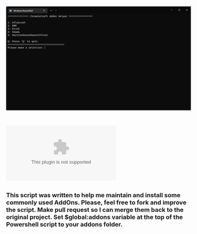 ![ChromieCraft Addon Helper](unknown.png)
# ![Download](https://github.com/crborga/CC-AddOn-Helper/archive/refs/heads/main.zip)
### This script was written to help me maintain and install some commonly used AddOns. Please, feel free to fork and improve the script. Make pull request so I can merge them back to the original project. Set $global:addons variable at the top of the Powershell script to your addons folder.

